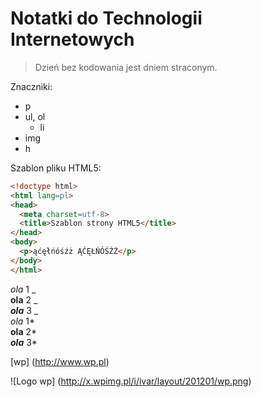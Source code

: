 # Notatki do Technologii Internetowych

> Dzień bez kodowania jest dniem straconym.


Znaczniki:

* p
* ul, ol
  * li
* img
* h

Szablon pliku HTML5:
```html
<!doctype html>
<html lang=pl>
<head>
  <meta charset=utf-8>
  <title>Szablon strony HTML5</title>
</head>
<body>
  <p>ąćęłńóśźż ĄĆĘŁŃÓŚŹŻ</p>
</body>
</html>
```

_ola_ 1 _ <br>
__ola__ 2 _ <br>
___ola___ 3 _ <br>
*ola* 1* <br>
**ola** 2* <br>
***ola*** 3* <br>

[wp] (http://www.wp.pl)

![Logo wp] (http://x.wpimg.pl/i/ivar/layout/201201/wp.png)
